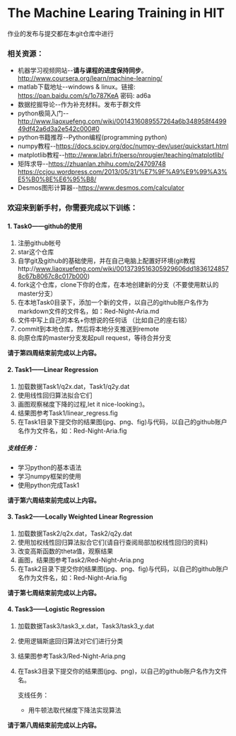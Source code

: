 # The Machine Learing Training in HIT

作业的发布与提交都在本git仓库中进行

### 相关资源：

* 机器学习视频网站--**请与课程的进度保持同步**。http://www.coursera.org/learn/machine-learning/
* matlab下载地址--windows & linux。链接: https://pan.baidu.com/s/1o787KeA 密码: ad6a
* 数据挖掘导论--作为补充材料。发布于群文件
* python极简入门--http://www.liaoxuefeng.com/wiki/0014316089557264a6b348958f449949df42a6d3a2e542c000#0
* python书籍推荐--Python编程(programming python)
* numpy教程--https://docs.scipy.org/doc/numpy-dev/user/quickstart.html
* matplotlib教程--http://www.labri.fr/perso/nrougier/teaching/matplotlib/
* 矩阵求导--https://zhuanlan.zhihu.com/p/24709748
  https://ccjou.wordpress.com/2013/05/31/%E7%9F%A9%E9%99%A3%E5%B0%8E%E6%95%B8/
* Desmos图形计算器--https://www.desmos.com/calculator

### 欢迎来到新手村，你需要完成以下训练：

#### 1. Task0——github的使用

1. 注册github帐号
2. star这个仓库
3. 自学git及github的基础使用，并在自己电脑上配置好环境(git教程http://www.liaoxuefeng.com/wiki/0013739516305929606dd18361248578c67b8067c8c017b000)
4. fork这个仓库，clone下你的仓库，在本地创建新的分支（不要使用默认的master分支）
5. 在本地Task0目录下，添加一个新的文件，以自己的github账户名作为markdown文件的文件名，如：Red-Night-Aria.md
6. 文件中写上自己的本名+你想说的任何话 （比如自己的座右铭）
7. commit到本地仓库，然后将本地分支推送到remote
8. 向原仓库的master分支发起pull request，等待合并分支

**请于第四周结束前完成以上内容。**



#### 2. Task1——Linear Regression

1. 加载数据Task1/q2x.dat，Task1/q2y.dat
2. 使用线性回归算法拟合它们
3. 画图观察梯度下降的过程,let it nice-looking:)。
4. 结果图参考Task1/linear_regress.fig
5. 在Task1目录下提交你的结果图(jpg、png、fig)与代码，以自己的github账户名作为文件名，如：Red-Night-Aria.fig

##### 支线任务：
* 学习python的基本语法
* 学习numpy框架的使用
* 使用python完成Task1

**请于第六周结束前完成以上内容。**

#### 3. Task2——Locally Weighted Linear Regression

1. 加载数据Task2/q2x.dat，Task2/q2y.dat
2. 使用加权线性回归算法拟合它们(请自行查阅局部加权线性回归的资料)  
3. 改变高斯函数的theta值，观察结果
4. 画图，结果图参考Task2/Red-Night-Aria.png
5. 在Task2目录下提交你的结果图(jpg、png、fig)与代码，以自己的github账户名作为文件名，如：Red-Night-Aria.fig

**请于第七周结束前完成以上内容。**

#### 4. Task3——Logistic Regression

1. 加载数据Task3/task3\_x.dat，Task3/task3\_y.dat
2. 使用逻辑斯底回归算法对它们进行分类
3. 结果图参考Task3/Red-Night-Aria.png
4. 在Task3目录下提交你的结果图(jpg、png)，以自己的github账户名作为文件名。

    支线任务：
	* 用牛顿法取代梯度下降法实现算法

**请于第八周结束前完成以上内容。**
